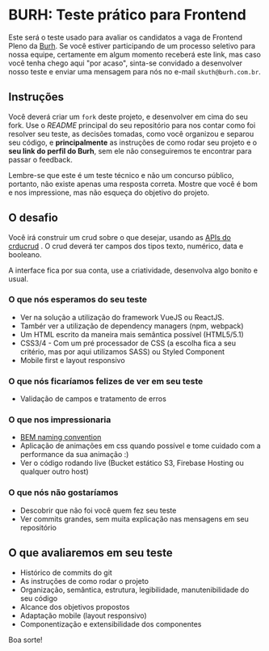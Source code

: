 # BURH: Teste prático para Frontend

Este será o teste usado para avaliar os candidatos a vaga de Frontend Pleno da [Burh](http://burh.com.br). Se você estiver participando de um processo seletivo para nossa equipe, certamente em algum momento receberá este link, mas caso você tenha chego aqui "por acaso", sinta-se convidado a desenvolver nosso teste e enviar uma mensagem para nós no e-mail `skuth@burh.com.br`. 

## Instruções

Você deverá criar um `fork` deste projeto, e desenvolver em cima do seu fork. Use o *README* principal do seu repositório para nos contar como foi resolver seu teste, as decisões tomadas, como você organizou e separou seu código, e <b>principalmente</b> as instruções de como rodar seu projeto e o <b>seu link do perfil do Burh</b>, sem ele não conseguiremos te encontrar para passar o feedback.

Lembre-se que este é um teste técnico e não um concurso público, portanto, não existe apenas uma resposta correta. Mostre que você é bom e nos impressione, mas não esqueça do objetivo do projeto. 

## O desafio

Você irá construir um crud sobre o que desejar, usando as [APIs do crducrud](https://crudcrud.com/) . O crud deverá ter campos dos tipos texto, numérico, data e booleano.

A interface fica por sua conta, use a criatividade, desenvolva algo bonito e usual.

### O que nós esperamos do seu teste

* Ver na solução a utilização do framework VueJS ou ReactJS.
* Tambér ver a utilização de dependency managers (npm, webpack)
* Um HTML escrito da maneira mais semântica possível (HTML5/5.1)
* CSS3/4 - Com um pré processador de CSS (a escolha fica a seu critério, mas por aqui utilizamos SASS) ou Styled Component
* Mobile first e layout responsivo

### O que nós ficaríamos felizes de ver em seu teste

* Validação de campos e tratamento de erros

### O que nos impressionaria

* [BEM naming convention](http://getbem.com/naming/)
* Aplicação de animações em css quando possível e tome cuidado com a performance da sua animação :)
* Ver o código rodando live (Bucket estático S3, Firebase Hosting ou qualquer outro host)

### O que nós não gostaríamos

* Descobrir que não foi você quem fez seu teste
* Ver commits grandes, sem muita explicação nas mensagens em seu repositório 

## O que avaliaremos em seu teste

* Histórico de commits do git
* As instruções de como rodar o projeto
* Organização, semântica, estrutura, legibilidade, manutenibilidade do seu código
* Alcance dos objetivos propostos
* Adaptação mobile (layout responsivo)
* Componentização e extensibilidade dos componentes

Boa sorte!
